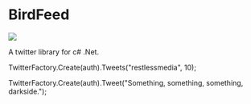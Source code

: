 BirdFeed
========

<a href="https://ci.appveyor.com/project/restlessmedia/birdfeed" target="_blank"><img ng-src="https://ci.appveyor.com/api/projects/status/5tfqpv0u3k9wog6b?svg=true" src="https://ci.appveyor.com/api/projects/status/5tfqpv0u3k9wog6b?svg=true"></a>

A twitter library for c# .Net.

TwitterFactory.Create(auth).Tweets("restlessmedia", 10);

TwitterFactory.Create(auth).Tweet("Something, something, something, darkside.");
